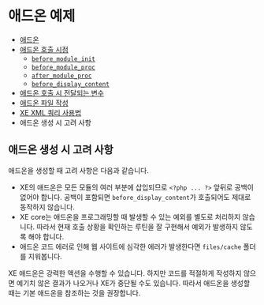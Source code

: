 # 애드온 예제

- [애드온](../)
 - [애드온 호출 시점](../01_call_position)
   - [`before_module_init`](../01_call_position/before_module_init)
   - [`before_module_proc`](../01_call_position/before_module_proc)
   - [`after_module_proc`](../01_call_position/after_module_proc)
   - [`before_display_content`](../01_call_position/before_display_content)
- [애드온 호출 시 전달되는 변수](../02_pass_variables_when_call)
- [애드온 파일 작성](../03_write_addon)
- [XE XML 쿼리 사용법](../04_use_xml_query)
- 애드온 생성 시 고려 사항

## 애드온 생성 시 고려 사항

애드온을 생성할 때 고려 사항은 다음과 같습니다.

- XE의 애드온은 모든 모듈의 여러 부분에 삽입되므로 `<?php ... ?>` 앞뒤로 공백이 없어야 합니다. 공백이 포함되면 `before_display_content`가 호출되어도 제대로 동작하지 않습니다. 
- XE core는 애드온을 프로그래밍할 때 발생할 수 있는 예외를 별도로 처리하지 않습니다. 따라서 현재 호출 상황을 확인하는 루틴을 잘 구현해서 예외가 발생하지 않도록 해야 합니다.
- 애드온 코드 에러로 인해 웹 사이트에 심각한 에러가 발생한다면 `files/cache` 폴더를 지워봅니다.

XE 애드온은 강력한 액션을 수행할 수 있습니다. 하지만 코드를 적절하게 작성하지 않으면 예기치 않은 결과가 나오거나 XE가 중단될 수도 있습니다. 따라서 애드온을 생성할 때는 기본 애드온을 참조하는 것을 권장합니다.
